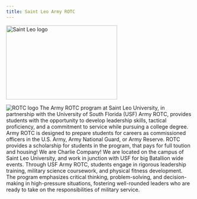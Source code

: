 ```yaml
---
title: Saint Leo Army ROTC
---
```

<img src="![SLU-logo](https://github.com/user-attachments/assets/7953e3b7-7a61-4523-8408-a88f57f7176c)" width="300" height="200" alt="Saint Leo logo">

![ROTC logo](https://github.com/user-attachments/assets/48c3290b-b606-41af-9cda-911741b4503f)
The Army ROTC program at Saint Leo University, in partnership with the University of South Florida (USF) Army ROTC, provides
students with the opportunity to develop leadership skills, tactical proficiency, and a commitment to service while pursuing a college
degree. Army ROTC is designed to prepare students for careers as commissioned officers in the U.S. Army, Army National Guard, or
Army Reserve. ROTC provides a scholarship for students in the program, that pays for full toution and housing!
We are Charlie Company! We are located on the campus of Saint Leo University, and work in junction with USF for big Batallion wide events.
Through USF Army ROTC, students engage in rigorous leadership training, military science coursework, and physical fitness
development. The program emphasizes critical thinking, problem-solving, and decision-making in high-pressure situations, fostering
well-rounded leaders who are ready to take on the responsibilities of military service.
